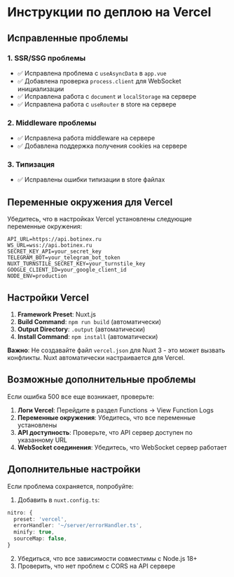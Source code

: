 # Инструкции по деплою на Vercel

## Исправленные проблемы

### 1. SSR/SSG проблемы
- ✅ Исправлена проблема с `useAsyncData` в `app.vue`
- ✅ Добавлена проверка `process.client` для WebSocket инициализации
- ✅ Исправлена работа с `document` и `localStorage` на сервере
- ✅ Исправлена работа с `useRouter` в store на сервере

### 2. Middleware проблемы
- ✅ Исправлена работа middleware на сервере
- ✅ Добавлена поддержка получения cookies на сервере

### 3. Типизация
- ✅ Исправлены ошибки типизации в store файлах

## Переменные окружения для Vercel

Убедитесь, что в настройках Vercel установлены следующие переменные окружения:

```env
API_URL=https://api.botinex.ru
WS_URL=wss://api.botinex.ru
SECRET_KEY_API=your_secret_key
TELEGRAM_BOT=your_telegram_bot_token
NUXT_TURNSTILE_SECRET_KEY=your_turnstile_key
GOOGLE_CLIENT_ID=your_google_client_id
NODE_ENV=production
```

## Настройки Vercel

1. **Framework Preset**: Nuxt.js
2. **Build Command**: `npm run build` (автоматически)
3. **Output Directory**: `.output` (автоматически)
4. **Install Command**: `npm install` (автоматически)

**Важно**: Не создавайте файл `vercel.json` для Nuxt 3 - это может вызвать конфликты. Nuxt автоматически настраивается для Vercel.

## Возможные дополнительные проблемы

Если ошибка 500 все еще возникает, проверьте:

1. **Логи Vercel**: Перейдите в раздел Functions → View Function Logs
2. **Переменные окружения**: Убедитесь, что все переменные установлены
3. **API доступность**: Проверьте, что API сервер доступен по указанному URL
4. **WebSocket соединения**: Убедитесь, что WebSocket сервер работает

## Дополнительные настройки

Если проблема сохраняется, попробуйте:

1. Добавить в `nuxt.config.ts`:
```typescript
nitro: {
  preset: 'vercel',
  errorHandler: '~/server/errorHandler.ts',
  minify: true,
  sourceMap: false,
}
```

2. Убедиться, что все зависимости совместимы с Node.js 18+
3. Проверить, что нет проблем с CORS на API сервере
